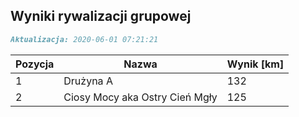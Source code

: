 ## Wyniki rywalizacji grupowej

```markdown
Aktualizacja: 2020-06-01 07:21:21
```

Pozycja | Nazwa | Wynik [km] |
------------ | -------------  | -------------
 1 |Drużyna A | 132 
 2 |Ciosy Mocy aka Ostry Cień Mgły | 125
